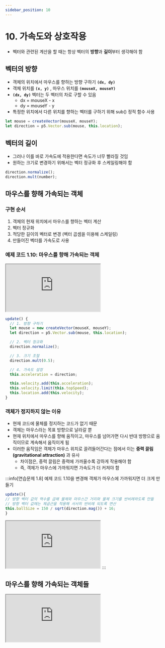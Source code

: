 ```yaml
---
sidebar_position: 10
---
```


# 10. 가속도와 상호작용

- 벡터와 관련된 계산을 할 때는 항상 벡터의 **방향**과 **길이**부터 생각해야 함

## 벡터의 방향

- 객체의 위치에서 마우스를 향하는 방향 구하기 **`(dx, dy)`**
- 객체 위치를 **`(x, y)`** , 마우스 위치를 **`(mouseX, mouseY)`**
- **`(dx, dy)`** 벡터는 두 벡터의 차로 구할 수 있음
  - dx = mouseX - x
  - dy = mouseY - y
- 특정한 위치에서 다른 위치를 향하는 벡터를 구하기 위해 sub() 정적 함수 사용

```js
let mouse = createVector(mouseX, mouseY);
let direction = p5.Vector.sub(mouse, this.location);
```

## 벡터의 길이

- 그러나 이를 바로 가속도에 적용한다면 속도가 너무 빨라질 것임
- 원하는 크기로 변경하기 위해서는 벡터 정규화 후 스케일링해야 함

```js
direction.normalize();
direction.mult(number);
```

## 마우스를 향해 가속되는 객체

### 구현 순서

1. 객체의 현재 위치에서 마우스를 향하는 벡터 계산
2. 벡터 정규화
3. 적당한 길이의 벡터로 변경 (벡터 곱셈을 이용해 스케일링)
4. 만들어진 벡터를 가속도로 사용

### 예제 코드 1.10: 마우스를 향해 가속되는 객체

<iframe class="editor" src="https://editor.p5js.org/urbanscratcher/full/rKzNmexFk"></iframe>

```js
update() {
  // 1. 방향 구하기
  let mouse = new createVector(mouseX, mouseY);
  let direction = p5.Vector.sub(mouse, this.location);

  // 2. 벡터 정규화
  direction.normalize();

  // 3. 크기 조절
  direction.mult(0.5);

  // 4. 가속도 설정
  this.acceleration = direction;

  this.velocity.add(this.acceleration);
  this.velocity.limit(this.topSpeed);
  this.location.add(this.velocity);
}
```

### 객체가 정지하지 않는 이유

- 현재 코드에 물체를 정지하는 코드가 없기 때문
- 객체는 마우스라는 목표 방향으로 날라갈 뿐
- 현재 위치에서 마우스를 향해 움직이고, 마우스를 넘어가면 다시 반대 방향으로 움직이므로 계속해서 움직이게 됨
- 이러한 움직임은 객체가 마우스 위치로 끌려들어간다는 점에서 이는 **중력 끌림(gravitational attraction)** 과 유사
  - 차이점은, 중력 끌림은 중력에 가까울수록 강하게 작용해야 함
  - 즉, 객체가 마우스에 가까워지면 가속도가 더 커져야 함

:::info[연습문제 1.8]
예제 코드 1.10을 변경해 객체가 마우스에 가까워지면 더 크게 만들기

```js
update(){
// 방향 벡터 값의 역수를 곱해 물체와 마우스간 거리와 물체 크기를 반비례하도록 만듦
// 방향 벡터 값에는 제곱근을 적용해 서서히 반비례 되도록 연산
this.ballSize = 150 / sqrt(direction.mag()) + 16;
}
```

<iframe class="editor" src="https://editor.p5js.org/urbanscratcher/full/eohawz0rm"></iframe>
:::

## 마우스를 향해 가속되는 객체들

<iframe class="editor" src="https://editor.p5js.org/urbanscratcher/full/NqsNM-EKg"></iframe>

